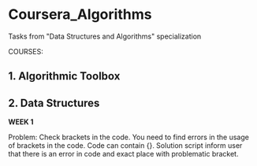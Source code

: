 # Coursera_Algorithms
Tasks from  "Data Structures and Algorithms" specialization

COURSES:

## 1. Algorithmic Toolbox

## 2. Data Structures
    
**WEEK 1**

 Problem: Check brackets in the code.
 You need to find errors in the usage of brackets in the code. Code can contain [](){}. Solution script inform user that there is an error in code and exact place with problematic bracket.
		

